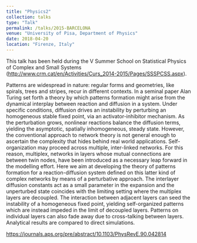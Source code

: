 ```yaml
---
title: "Physics2"
collection: talks
type: "Talk"
permalink: /talks/2015-BARCELONA
venue: "University of Pisa, Department of Physics"
date: 2018-04-20
location: "Firenze, Italy"
---
```


This talk has been held during the V Summer School on Statistical Physics of Complex and Small Systems (http://www.crm.cat/en/Activities/Curs_2014-2015/Pages/SSSPCSS.aspx).

Patterns are widespread in nature: regular forms and geometries, like spirals, trees and stripes, recur in different contexts. In a seminal paper Alan Turing set forth a theory by which patterns formation might arise from the dynamical interplay between reaction and diffusion in a system. Under specific conditions, diffusion drives an instability by perturbing an homogeneous stable fixed point, via an activator-inhibitor mechanism. As the perturbation grows, nonlinear reactions balance the diffusion terms, yielding the asymptotic, spatially inhomogeneous, steady state. However, the conventional approach to network theory is not general enough to ascertain the complexity that hides behind real world applications. Self-organization may proceed across multiple, inter-linked networks. For this reason, multiplex, networks in layers whose mutual connections are between twin nodes, have been introduced as a necessary leap forward in the modelling effort. Here we aim at developing the theory of patterns formation for a reaction-diffusion system defined on this latter kind of complex networks by means of a perturbative approach. The interlayer diffusion constants act as a small parameter in the expansion and the unperturbed state coincides with the limiting setting where the multiplex layers are decoupled. The interaction between adjacent layers can seed the instability of a homogeneous fixed point, yielding self-organized patterns which are instead impeded in the limit of decoupled layers. Patterns on individual layers can also fade away due to cross-talking between layers. Analytical results are compared to direct simulations.

https://journals.aps.org/pre/abstract/10.1103/PhysRevE.90.042814
